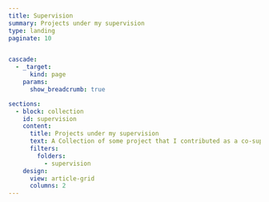 ```yaml
---
title: Supervision
summary: Projects under my supervision
type: landing
paginate: 10


cascade:
  - _target:
      kind: page
    params:
      show_breadcrumb: true

sections:
  - block: collection
    id: supervision
    content:
      title: Projects under my supervision
      text: A Collection of some project that I contributed as a co-supervisor.
      filters:
        folders:
          - supervision
    design:
      view: article-grid
      columns: 2
---
```

